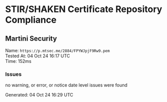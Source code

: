 # STIR/SHAKEN Certificate Repository Compliance

## Martini Security

Name: `https://p.mtsec.me/2884/FPYWJpjF9Rw9.pem`\
Tested At: 04 Oct 24 16:17 UTC\
Time: 152ms

### Issues

no warning, or error, or notice date level issues were found

Generated: 04 Oct 24 16:29 UTC
